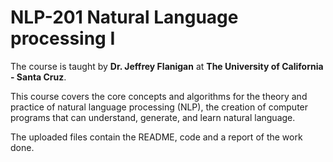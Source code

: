 # NLP-201 Natural Language processing I

The course is taught by **Dr. Jeffrey Flanigan** at __The University of California - Santa Cruz__.

This course covers the core concepts and algorithms for the theory and practice of natural language processing (NLP), the creation of computer programs that can understand, generate, and learn natural language.

The uploaded files contain the README, code and a report of the work done.
